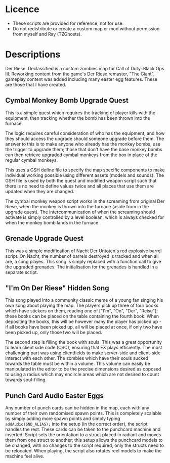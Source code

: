 # Licence
 - These scripts are provided for reference, not for use.
 - Do not redistribute or create a custom map or mod without permission from myself and Ray (TZGhosts).

# Descriptions
 Der Riese: Declassified is a custom zombies map for Call of Duty: Black Ops III. Reworking content from the game's Der Riese remaster, "The Giant", gameplay content was added including many easter egg features. These are those that I have created.

## Cymbal Monkey Bomb Upgrade Quest
 This is a simple quest which requires the tracking of player kills with the equipment, then tracking whether the bomb has been thrown into the furnace.

 The logic requires careful consideration of who has the equipment, and how they should access the upgrade should someone upgrade before them. The answer to this is to make anyone who already has the monkey bombs, use the trigger to upgrade them; those that don't have the base monkey bombs can then retrieve upgraded cymbal monkeys from the box in place of the regular cymbal monkeys.

 This uses a GSH define file to specify the map specific components to make individual working possible using different assets (models and sounds). The GSH file is used by both the quest and modified weapon script such that there is no need to define values twice and all places that use them are updated when they are changed.

 The cymbal monkey weapon script works in the screaming from original Der Riese, when the monkey is thrown into the furnace (aside from in the upgrade quest). The intercommunication of when the screaming should activate is simply controlled by a level boolean, which is always checked for when the monkey bomb lands in the furnace.

## Grenade Upgrade Quest
 This was a simple modification of Nacht Der Untoten's red explosive barrel script. On Nacht, the number of barrels destroyed is tracked and when all are, a song playes. This song is simply replaced with a function call to give the upgraded grenades. The initialisation for the grenades is handled in a separate script.

## "I'm On Der Riese" Hidden Song
 This song played into a community classic meme of a young fan singing his own song about playing the map. The players pick up three of four books which have stickers on them, reading one of ["I'm", "On", "Der", "Reise"]; these books can be placed on the table containing the fourth book. When depositing the books, this will be however many the player has picked up - if all books have been picked up, all will be placed at once, if only two have been picked up, only those two will be placed.

 The second step is filling the book with souls. This was a great opportunity to learn client side code (CSC), ensuring that FX plays efficiently. The most challenging part was using clientfields to make server-side and client-side interact with each other. The zombies which have their souls sucked towards the table must be within a volume. This volume can easily be manipulated in the editor to be the precise dimensions desired as opposed to using a radius which may encircle areas which are not desired to count towards soul-filling.

## Punch Card Audio Easter Eggs
 Any number of punch cards can be hidden in the map, each with any number of their own randomised spawn points. This is completely scalable by simply adding more spawn points and simply typing `addAudio(SND_ALIAS);` into the setup (in the correct order), the script handles the rest. These cards can be taken to the punchcard machine and inserted. Script sets the orientation to a struct placed in radiant and moves them from one struct to another; this setup allows the punchcard models to be changed, with no changes to the script required, only the structs need to be relocated. When playing, the script also rotates reel models to make the machine feel alive.
